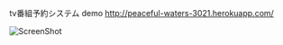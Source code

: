 tv番組予約システム
demo
http://peaceful-waters-3021.herokuapp.com/

![ScreenShot](https://raw.github.com/matuba/tvBooking/master/SS.png)
